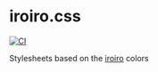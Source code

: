 # iroiro.css

[![CI](https://github.com/spenserblack/iroiro.css/actions/workflows/ci.yml/badge.svg)](https://github.com/spenserblack/iroiro.css/actions/workflows/ci.yml)

Stylesheets based on the [iroiro] colors

[iroiro]: https://github.com/antfu/iroiro
